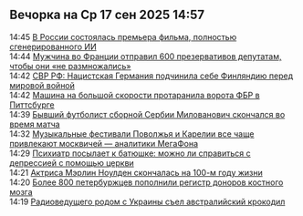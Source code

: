 <h2>Вечорка на Ср 17 сен 2025 14:57</h2><!--2025-09-17 14:45:01-->
<div class="rssn scroll">
  <div><span class="smaller gray hspace">14:45</span> <a class="nodecor" href="https://vm.ru/news/1262035-v-rossii-sostoyalas-premera-filma-polnostyu-sgenerirovannogo-ii">В России состоялась премьера фильма, полностью сгенерированного ИИ</a></div>
</div>
<div class="rssn scroll">
  <div><span class="smaller gray hspace">14:44</span> <a class="nodecor" href="https://vm.ru/news/1262031-muzhchina-vo-francii-otpravil-600-prezervativov-deputatam-chtoby-oni-ne-razmnozhalis">Мужчина во Франции отправил 600 презервативов депутатам, чтобы они «не размножались»</a></div>
</div>
<div class="rssn scroll">
  <div><span class="smaller gray hspace">14:42</span> <a class="nodecor" href="https://vm.ru/news/1262032-svr-rf-nacistskaya-germaniya-podchinila-sebe-finlyandiyu-pered-mirovoj-vojnoj">СВР РФ: Нацистская Германия подчинила себе Финляндию перед мировой войной</a></div>
</div>
<div class="rssn scroll">
  <div><span class="smaller gray hspace">14:42</span> <a class="nodecor" href="https://vm.ru/news/1262029-mashina-na-bolshoj-skorosti-protaranila-vorota-fbr-v-pittsburge">Машина на большой скорости протаранила ворота ФБР в Питтсбурге</a></div>
</div>
<div class="rssn scroll">
  <div><span class="smaller gray hspace">14:39</span> <a class="nodecor" href="https://vm.ru/news/1262030-byvshij-futbolist-sbornoj-serbii-milovanovich-skonchalsya-vo-vremya-matcha">Бывший футболист сборной Сербии Милованович скончался во время матча</a></div>
</div>
<div class="rssn scroll">
  <div><span class="smaller gray hspace">14:32</span> <a class="nodecor" href="https://vm.ru/news/1261940-muzykalnye-festivali-povolzhya-i-karelii-vse-chashe-privlekayut-moskvichej-analitiki-megafona">Музыкальные фестивали Поволжья и Карелии все чаще привлекают москвичей — аналитики МегаФона</a></div>
</div>
<div class="rssn scroll">
  <div><span class="smaller gray hspace">14:29</span> <a class="nodecor" href="https://vm.ru/society/1261694-psihiatr-posylaet-k-batyushke-mozhno-li-spravitsya-s-depressiej-s-pomoshyu-cerkvi">Психиатр посылает к батюшке: можно ли справиться с депрессией с помощью церкви</a></div>
</div>
<div class="rssn scroll">
  <div><span class="smaller gray hspace">14:21</span> <a class="nodecor" href="https://vm.ru/news/1262025-aktrisa-merlin-noulden-skonchalas-na-100-m-godu-zhizni">Актриса Мэрлин Ноулден скончалась на 100-м году жизни</a></div>
</div>
<div class="rssn scroll">
  <div><span class="smaller gray hspace">14:20</span> <a class="nodecor" href="https://vm.ru/news/1262028-bolee-800-peterburzhcev-popolnili-registr-donorov-kostnogo-mozga">Более 800 петербуржцев пополнили регистр доноров костного мозга</a></div>
</div>
<div class="rssn scroll">
  <div><span class="smaller gray hspace">14:19</span> <a class="nodecor" href="https://vm.ru/news/1262024-radiovedushego-rodom-s-ukrainy-suel-avstralijskij-krokodil">Радиоведущего родом с Украины съел австралийский крокодил</a></div>
</div>